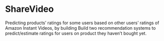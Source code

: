 # ShareVideo
Predicting products’ ratings for some users based on other users’ ratings of Amazon Instant Videos, by building Build two recommendation systems to predict/estimate ratings for users on product they haven’t bought yet. 
